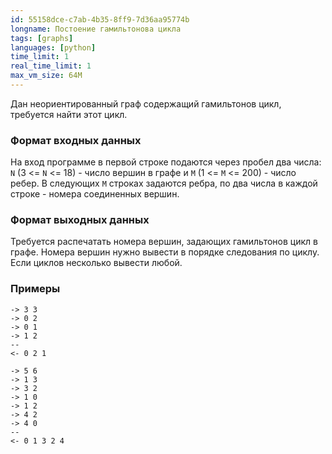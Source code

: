 ```yaml
---
id: 55158dce-c7ab-4b35-8ff9-7d36aa95774b
longname: Постоение гамильтонова цикла
tags: [graphs]
languages: [python]
time_limit: 1
real_time_limit: 1
max_vm_size: 64M
---
```



Дан неориентированный граф содержащий гамильтонов цикл, требуется найти этот цикл.

### Формат входных данных

На вход программе в первой строке подаются через пробел два числа: `N` (3 <= `N` <= 18) - число вершин в графе и `M` (1 <= `M` <= 200) - число ребер. В следующих `M` строках задаются ребра, по два числа в каждой строке - номера соединенных вершин.

### Формат выходных данных

Требуется распечатать номера вершин, задающих гамильтонов цикл в графе. Номера вершин нужно вывести в порядке следования по циклу. Если циклов несколько вывести любой.

### Примеры
```
-> 3 3
-> 0 2
-> 0 1
-> 1 2
--
<- 0 2 1
```

```
-> 5 6
-> 1 3
-> 3 2
-> 1 0
-> 1 2
-> 4 2
-> 4 0
--
<- 0 1 3 2 4
```
